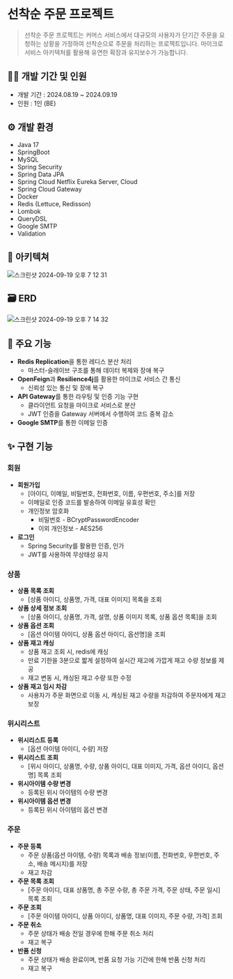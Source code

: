 # 선착순 주문 프로젝트
> 선착순 주문 프로젝트는 커머스 서비스에서 대규모의 사용자가 단기간 주문을 요청하는 상황을 가정하여 선착순으로 주문을 처리하는 프로젝트입니다.
마이크로 서비스 아키텍처를 활용해 유연한 확장과 유지보수가 가능합니다.

## 👷🏻 개발 기간 및 인원
- 개발 기간 : 2024.08.19 ~ 2024.09.19
- 인원 : 1인 (BE)

## ⚙️ 개발 환경
- Java 17
- SpringBoot
- MySQL
- Spring Security
- Spring Data JPA
- Spring Cloud Netflix Eureka Server, Cloud
- Spring Cloud Gateway
- Docker
- Redis (Lettuce, Redisson)
- Lombok
- QueryDSL
- Google SMTP
- Validation

## 🔧 아키텍쳐
![스크린샷 2024-09-19 오후 7 12 31](https://github.com/user-attachments/assets/e1f0c0ac-62db-4d39-b4cf-ea8dbc9bddbe)

## 🗃 ERD
![스크린샷 2024-09-19 오후 7 14 32](https://github.com/user-attachments/assets/04942557-b86d-4dc6-931b-4c9330866f75)

## 💫 주요 기능
- **Redis Replication**을 통한 레디스 분산 처리
    - 마스터-슬레이브 구조를 통해 데이터 복제와 장애 복구
- **OpenFeign**과 **Resilience4j**를 활용한 마이크로 서비스 간 통신
    - 신뢰성 있는 통신 및 장애 복구
- **API Gateway**를 통한 라우팅 및 인증 기능 구현
    - 클라이언트 요청을 마이크로 서비스로 분산
    - JWT 인증을 Gateway 서버에서 수행하여 코드 중복 감소
- **Google SMTP**를 통한 이메일 인증

## ✨ 구현 기능
### 회원
- **회원가입**
    - [아이디, 이메일, 비밀번호, 전화번호, 이름, 우편번호, 주소]를 저장
    - 이메일로 인증 코드를 발송하여 이메일 유효성 확인
    - 개인정보 암호화
        - 비밀번호 - BCryptPasswordEncoder
        - 이외 개인정보 - AES256
- **로그인**
    - Spring Security를 활용한 인증, 인가
    - JWT를 사용하여 무상태성 유지

### 상품
- **상품 목록 조회**
    - [상품 아이디, 상품명, 가격, 대표 이미지] 목록을 조회
- **상품 상세 정보 조회**
    - [상품 아이디, 상품명, 가격, 설명, 상품 이미지 목록, 상품 옵션 목록]을 조회
- **상품 옵션 조회**
    - [옵션 아이템 아이디, 상품 옵션 아이디, 옵션명]을 조회
- **상품 재고 캐싱**
    - 상품 재고 조회 시, redis에 캐싱
    - 만료 기한을 3분으로 짧게 설정하여 실시간 재고에 가깝게 재고 수량 정보를 제공
    - 재고 변동 시, 캐싱된 재고 수량 또한 수정
- **상품 재고 임시 차감**
    - 사용자가 주문 화면으로 이동 시, 캐싱된 재고 수량을 차감하여 주문자에게 재고 보장

### 위시리스트
- **위시리스트 등록**
    - [옵션 아이템 아이디, 수량] 저장
- **위시리스트 조회**
    - [위시 아이디, 상품명, 수량, 상품 아이디, 대표 이미지, 가격, 옵션 아이디, 옵션명] 목록 조회
- **위시아이템 수량 변경**
    - 등록된 위시 아이템의 수량 변경
- **위시아이템 옵션 변경**
    - 등록된 위시 아이템의 옵션 변경

### 주문
- **주문 등록**
    - 주문 상품(옵션 아이템, 수량) 목록과 배송 정보(이름, 전화번호, 우편번호, 주소, 배송 메시지)를 저장
    - 재고 차감
- **주문 목록 조회**
    - [주문 아이디, 대표 상품명, 총 주문 수량, 총 주문 가격, 주문 상태, 주문 일시] 목록 조회
- **주문 조회**
    - [주문 아이템 아이디, 상품 아이디, 상품명, 대표 이미지, 주문 수량, 가격] 조회
- **주문 취소**
    - 주문 상태가 배송 전일 경우에 한해 주문 취소 처리
    - 재고 복구
- **반품 신청**
    - 주문 상태가 배송 완료이며, 반품 요청 가능 기간에 한해 반품 신청 처리
    - 재고 복구

